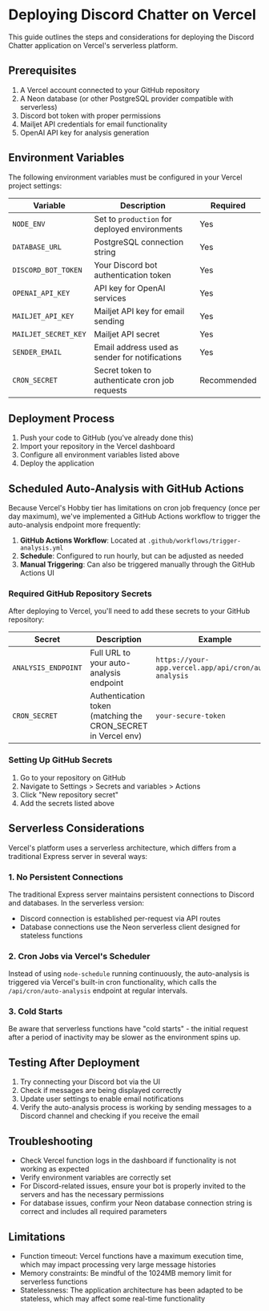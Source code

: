 # Deploying Discord Chatter on Vercel

This guide outlines the steps and considerations for deploying the Discord Chatter application on Vercel's serverless platform.

## Prerequisites

1. A Vercel account connected to your GitHub repository
2. A Neon database (or other PostgreSQL provider compatible with serverless)
3. Discord bot token with proper permissions
4. Mailjet API credentials for email functionality
5. OpenAI API key for analysis generation

## Environment Variables

The following environment variables must be configured in your Vercel project settings:

| Variable | Description | Required |
|----------|-------------|----------|
| `NODE_ENV` | Set to `production` for deployed environments | Yes |
| `DATABASE_URL` | PostgreSQL connection string | Yes |
| `DISCORD_BOT_TOKEN` | Your Discord bot authentication token | Yes |
| `OPENAI_API_KEY` | API key for OpenAI services | Yes |
| `MAILJET_API_KEY` | Mailjet API key for email sending | Yes |
| `MAILJET_SECRET_KEY` | Mailjet API secret | Yes |
| `SENDER_EMAIL` | Email address used as sender for notifications | Yes |
| `CRON_SECRET` | Secret token to authenticate cron job requests | Recommended |

## Deployment Process

1. Push your code to GitHub (you've already done this)
2. Import your repository in the Vercel dashboard
3. Configure all environment variables listed above
4. Deploy the application

## Scheduled Auto-Analysis with GitHub Actions

Because Vercel's Hobby tier has limitations on cron job frequency (once per day maximum), we've implemented a GitHub Actions workflow to trigger the auto-analysis endpoint more frequently:

1. **GitHub Actions Workflow**: Located at `.github/workflows/trigger-analysis.yml`
2. **Schedule**: Configured to run hourly, but can be adjusted as needed
3. **Manual Triggering**: Can also be triggered manually through the GitHub Actions UI

### Required GitHub Repository Secrets

After deploying to Vercel, you'll need to add these secrets to your GitHub repository:

| Secret | Description | Example |
|--------|-------------|----------|
| `ANALYSIS_ENDPOINT` | Full URL to your auto-analysis endpoint | `https://your-app.vercel.app/api/cron/auto-analysis` |
| `CRON_SECRET` | Authentication token (matching the CRON_SECRET in Vercel env) | `your-secure-token` |

### Setting Up GitHub Secrets

1. Go to your repository on GitHub
2. Navigate to Settings > Secrets and variables > Actions
3. Click "New repository secret"
4. Add the secrets listed above

## Serverless Considerations

Vercel's platform uses a serverless architecture, which differs from a traditional Express server in several ways:

### 1. No Persistent Connections

The traditional Express server maintains persistent connections to Discord and databases. In the serverless version:

- Discord connection is established per-request via API routes
- Database connections use the Neon serverless client designed for stateless functions

### 2. Cron Jobs via Vercel's Scheduler

Instead of using `node-schedule` running continuously, the auto-analysis is triggered via Vercel's built-in cron functionality, which calls the `/api/cron/auto-analysis` endpoint at regular intervals.

### 3. Cold Starts

Be aware that serverless functions have "cold starts" - the initial request after a period of inactivity may be slower as the environment spins up.

## Testing After Deployment

1. Try connecting your Discord bot via the UI
2. Check if messages are being displayed correctly
3. Update user settings to enable email notifications
4. Verify the auto-analysis process is working by sending messages to a Discord channel and checking if you receive the email

## Troubleshooting

- Check Vercel function logs in the dashboard if functionality is not working as expected
- Verify environment variables are correctly set
- For Discord-related issues, ensure your bot is properly invited to the servers and has the necessary permissions
- For database issues, confirm your Neon database connection string is correct and includes all required parameters

## Limitations

- Function timeout: Vercel functions have a maximum execution time, which may impact processing very large message histories
- Memory constraints: Be mindful of the 1024MB memory limit for serverless functions
- Statelessness: The application architecture has been adapted to be stateless, which may affect some real-time functionality
